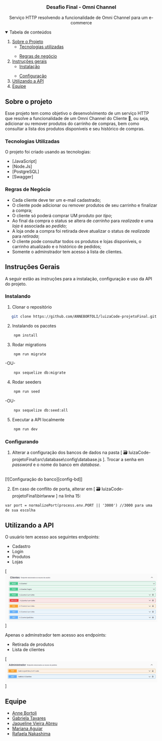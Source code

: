 <!-- PROJECT LOGO -->
<br />
<p align="center">
  <h3 align="center">Desafio Final - Omni Channel</h3>

  <p align="center">
    Serviço HTTP resolvendo a funcionalidade de Omni Channel para um e-commerce
    <br />
  </p>
</p>



<!-- TABLE OF CONTENTS -->
<details open="open">
  <summary>Tabela de conteúdos</summary>
  <ol>
    <li>
      <a href="#about">Sobre o Projeto</a>
      <ul>
        <li><a href="#built-with">Tecnologias utilizadas</a></li>
      </ul>
    </li>
    <ul>
        <li><a href="#built-with">Regras de negócio</a></li>
      </ul>
    </li>
    <li>
      <a href="#getting-started">Instruções gerais</a>
      <ul>
        <li><a href="#installation">Instalação</a></li>
      </ul>
    </li>
    <ul>
        <li><a href="#configuration">Configuração</a></li>
      </ul>
    </li>
    <li><a href="#usage">Utilizando a API</a></li>
    <li><a href="#contact">Equipe</a></li>
  </ol>
</details>



<!-- ABOUT THE PROJECT -->
## Sobre o projeto

Esse projeto tem como objetivo o desenvolvimento de um serviço HTTP que resolve a funcionalidade de um Omni Channel do Cliente :handbag:, ou seja, adicionar ou remover produtos do carrinho de compras, bem como consultar a lista dos produtos disponíveis e seu histórico de compras.

### Tecnologias Utilizadas

O projeto foi criado usando as tecnologias:
* [JavaScript]
* [Node.Js]
* [PostgreSQL]
* [Swagger]

### Regras de Negócio

* Cada cliente deve ter um e-mail cadastrado;
* O cliente pode adicionar ou remover produtos de seu carrinho e finalizar a compra;
* O cliente só poderá comprar UM produto por <i>tipo</i>;
* Ao final da compra o status se altera de <i>carrinho</i> para <i>realizada</i> e uma <i>loja</i> é associada ao <i>pedido</i>;
* A loja onde a compra foi retirada deve atualizar o status de <i>realizada</i> para <i>retirada</i>;
* O cliente pode consultar todos os produtos e lojas disponíveis, o carrinho atualizado e o histórico de pedidos;
* Somente o adminstrador tem acesso à lista de clientes.

<!-- GETTING STARTED -->
## Instruções Gerais

A seguir estão as instruções para a instalação, configuração e uso da API do projeto.

### Instalando

1. Clonar o repositório
```sh
   git clone https://github.com/ANNEBORTOLI/luizaCode-projetoFinal.git
```

2. Instalando os pacotes 
```sh
    npm install
```  
3. Rodar migrations
```sh
    npm run migrate
```  
-OU-

```sh
    npx sequelize db:migrate
```  
4. Rodar seeders
```sh
    npm run seed
```  
-OU-
```sh
    npx sequelize db:seed:all
```  
5. Executar a API localmente
```sh
    npm run dev
```  

### Configurando

1. Alterar a configuração dos bancos de dados na pasta [ :card_file_box: luizaCode-projetoFinal\src\database\config\database.js ].
Trocar a senha em <i>password</i> e o nome do banco em <i>database</i>.
<br>
[![Configuração do banco][config-bd]]

2. Em caso de conflito de porta, alterar em [ :card_file_box: luizaCode-projetoFinal\bin\www ] na linha 15:
```
var port = normalizePort(process.env.PORT || '3000') //3000 para uma de sua escolha
```

<!-- USAGE EXAMPLES -->
## Utilizando a API

O usuário tem acesso aos seguintes endpoints:
- Cadastro
- Login
- Produtos
- Lojas

[![Endpoints Clientes][endpoints-cliente]]


Apenas o adminstrador tem acesso aos endpoints:
- Retirada de produtos
- Lista de clientes

[![Endpoints Administrador][endpoints-admin]]

<!-- CONTACT -->
## Equipe

- [Anne Bortoli](https://github.com/ANNEBORTOLI)
- [Gabriela Tavares](https://github.com/GabiTavaresV)
- [Jaqueline Vieira Abreu](https://github.com/jaquelineabreu)
- [Mariana Aguiar](https://github.com/marianadesouzaaguiar)
- [Rafaela Nakashima](https://github.com/rafanak)



<!-- MARKDOWN LINKS & IMAGES -->
[config-bd]: images/config-bd.png
[endpoints-cliente]: images/ep-cliente.png
[endpoints-admin]: images/ep-admin.png

